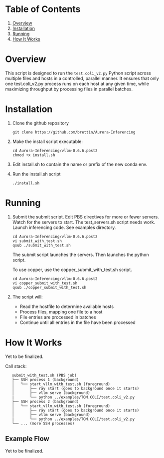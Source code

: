 # Table of Contents
1. [Overview](#overview)
2. [Installation](#installation)
3. [Running](#running)
4. [How It Works](#how-it-works)

# Overview

This script is designed to run the `test.coli_v2.py` Python script across multiple files and hosts in a controlled, parallel manner. It ensures that only one test.coli_v2.py process runs on each host at any given time, while maximizing throughput by processing files in parallel batches.

# Installation

1. Clone the github repository

   ```
   git clone https://github.com/brettin/Aurora-Inferencing
   ```

2. Make the install script executable:

   ```
   cd Aurora-Inferencing/vllm-0.6.6.post2
   chmod +x install.sh
   ```

3. Edit install.sh to contain the name or prefix of the new conda env.

4. Run the install.sh script

   ```
   ./install.sh
   ```

# Running

1. Submit the submit script. Edit PBS directives for more or fewer servers.
   Watch for the servers to start. The test_servers.sh script needs work.
   Launch inferencing code. See examples directory.


   ```
   cd Aurora-Inferencing/vllm-0.6.6.post2
   vi submit_with_test.sh
   qsub ./submit_with_test.sh
   ```

   The submit script launches the servers. Then launches the python script.

   To use copper, use the copper_submit_with_test.sh script.

   ```
   cd Aurora-Inferencing/vllm-0.6.6.post2
   vi copper_submit_with_test.sh
   qsub ./copper_submit_with_test.sh
   ```

3. The script will:
   - Read the hostfile to determine available hosts
   - Process files, mapping one file to a host
   - File entries are processed in batches
   - Continue until all entries in the file have been processed

# How It Works

Yet to be finalized.

Call stack:
```
   submit_with_test.sh (PBS job)
   ├── SSH process 1 (background)
   │   └── start_vllm_with_test.sh (foreground)
   │       ├── ray start (goes to background once it starts)
   │       ├── vllm serve (background)
   |       └── python ../examples/TOM.COLI/test.coli_v2.py
   ├── SSH process 2 (background)
   │   └── start_vllm_with_test.sh (foreground)
   │       ├── ray start (goes to background once it starts)
   │       ├── vllm serve (background)
   |       └── python ../examples/TOM.COLI/test.coli_v2.py
   └── ... (more SSH processes)
```
## Example Flow

Yet to be finalized.


